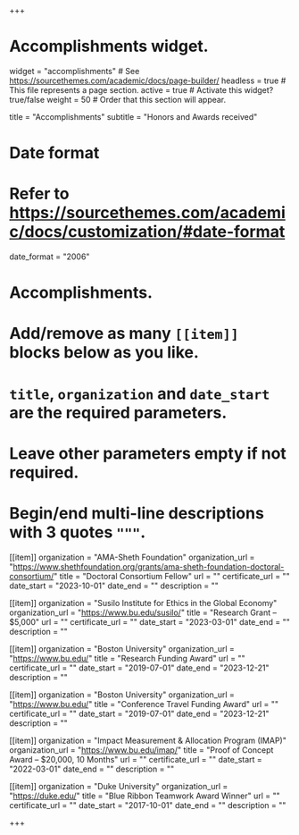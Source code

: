 +++
# Accomplishments widget.
widget = "accomplishments"  # See https://sourcethemes.com/academic/docs/page-builder/
headless = true  # This file represents a page section.
active = true  # Activate this widget? true/false
weight = 50  # Order that this section will appear.

title = "Accomplish&shy;ments"
subtitle = "Honors and Awards received"

# Date format
#   Refer to https://sourcethemes.com/academic/docs/customization/#date-format
date_format = "2006"

# Accomplishments.
#   Add/remove as many `[[item]]` blocks below as you like.
#   `title`, `organization` and `date_start` are the required parameters.
#   Leave other parameters empty if not required.
#   Begin/end multi-line descriptions with 3 quotes `"""`.

[[item]]
  organization = "AMA-Sheth Foundation"
  organization_url = "https://www.shethfoundation.org/grants/ama-sheth-foundation-doctoral-consortium/"
  title = "Doctoral Consortium Fellow"
  url = ""
  certificate_url = ""
  date_start = "2023-10-01"
  date_end = ""
  description = ""

[[item]]
  organization = "Susilo Institute for Ethics in the Global Economy"
  organization_url = "https://www.bu.edu/susilo/"
  title = "Research Grant – $5,000"
  url = ""
  certificate_url = ""
  date_start = "2023-03-01"
  date_end = ""
  description = ""
  
[[item]]
  organization = "Boston University"
  organization_url = "https://www.bu.edu/"
  title = "Research Funding Award"
  url = ""
  certificate_url = ""
  date_start = "2019-07-01"
  date_end = "2023-12-21"
  description = ""

[[item]]
  organization = "Boston University"
  organization_url = "https://www.bu.edu/"
  title = "Conference Travel Funding Award"
  url = ""
  certificate_url = ""
  date_start = "2019-07-01"
  date_end = "2023-12-21"
  description = ""
  
[[item]]
  organization = "Impact Measurement & Allocation Program (IMAP)"
  organization_url = "https://www.bu.edu/imap/"
  title = "Proof of Concept Award – $20,000, 10 Months"
  url = ""
  certificate_url = ""
  date_start = "2022-03-01"
  date_end = ""
  description = ""

[[item]]
  organization = "Duke University"
  organization_url = "https://duke.edu/"
  title = "Blue Ribbon Teamwork Award Winner"
  url = ""
  certificate_url = ""
  date_start = "2017-10-01"
  date_end = ""
  description = ""

+++
